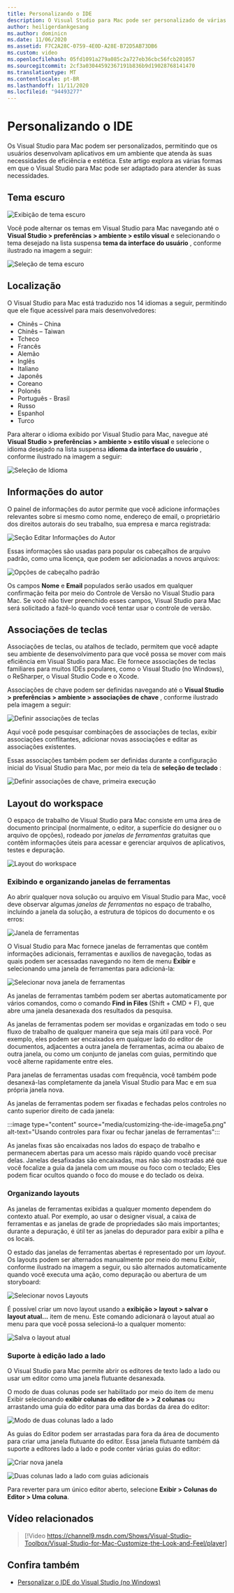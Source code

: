 ```yaml
---
title: Personalizando o IDE
description: O Visual Studio para Mac pode ser personalizado de várias maneiras, permitindo que os usuários desenvolvam aplicativos em um ambiente que atenda tanto suas necessidades estéticas quanto de eficiência. Este artigo explora as diversas maneiras pelas quais Visual Studio para Mac pode ser adaptado para atender às suas necessidades.
author: heiligerdankgesang
ms.author: dominicn
ms.date: 11/06/2020
ms.assetid: F7C2A28C-0759-4E0D-A28E-B72D5AB73DB6
ms.custom: video
ms.openlocfilehash: 05fd1091a279a085c2a727eb36cbc56fcb201057
ms.sourcegitcommit: 2cf3a03044592367191b836b9d19028768141470
ms.translationtype: MT
ms.contentlocale: pt-BR
ms.lasthandoff: 11/11/2020
ms.locfileid: "94493277"
---
```

# <a name="customizing-the-ide"></a>Personalizando o IDE

Os Visual Studio para Mac podem ser personalizados, permitindo que os usuários desenvolvam aplicativos em um ambiente que atenda às suas necessidades de eficiência e estética. Este artigo explora as várias formas em que o Visual Studio para Mac pode ser adaptado para atender às suas necessidades.

## <a name="dark-theme"></a>Tema escuro

![Exibição de tema escuro](media/customizing-the-ide-image7a.png)

Você pode alternar os temas em Visual Studio para Mac navegando até o **Visual Studio > preferências > ambiente > estilo visual** e selecionando o tema desejado na lista suspensa **tema da interface do usuário** , conforme ilustrado na imagem a seguir:

![Seleção de tema escuro](media/customizing-the-ide-image7b.png)

## <a name="localization"></a>Localização

O Visual Studio para Mac está traduzido nos 14 idiomas a seguir, permitindo que ele fique acessível para mais desenvolvedores:

* Chinês – China
* Chinês – Taiwan
* Tcheco
* Francês
* Alemão
* Inglês
* Italiano
* Japonês
* Coreano
* Polonês
* Português - Brasil
* Russo
* Espanhol
* Turco

Para alterar o idioma exibido por Visual Studio para Mac, navegue até  **Visual Studio > preferências > ambiente > estilo visual** e selecione o idioma desejado na lista suspensa **idioma da interface do usuário** , conforme ilustrado na imagem a seguir:

![Seleção de Idioma](media/customizing-the-ide-image11a.png)

## <a name="author-information"></a>Informações do autor

O painel de informações do autor permite que você adicione informações relevantes sobre si mesmo como nome, endereço de email, o proprietário dos direitos autorais do seu trabalho, sua empresa e marca registrada:

![Seção Editar Informações do Autor](media/customizing-the-ide-image9a.png)

Essas informações são usadas para popular os cabeçalhos de arquivo padrão, como uma licença, que podem ser adicionadas a novos arquivos:

![Opções de cabeçalho padrão](media/customizing-the-ide-image8a.png)

Os campos **Nome** e **Email** populados serão usados em qualquer confirmação feita por meio do Controle de Versão no Visual Studio para Mac. Se você não tiver preenchido esses campos, Visual Studio para Mac será solicitado a fazê-lo quando você tentar usar o controle de versão.

## <a name="key-bindings"></a>Associações de teclas

Associações de teclas, ou atalhos de teclado, permitem que você adapte seu ambiente de desenvolvimento para que você possa se mover com mais eficiência em Visual Studio para Mac. Ele fornece associações de teclas familiares para muitos IDEs populares, como o Visual Studio (no Windows), o ReSharper, o Visual Studio Code e o Xcode.

Associações de chave podem ser definidas navegando até o **Visual Studio > preferências > ambiente > associações de chave** , conforme ilustrado pela imagem a seguir:

![Definir associações de teclas](media/customizing-the-ide-image10a.png)

Aqui você pode pesquisar combinações de associações de teclas, exibir associações conflitantes, adicionar novas associações e editar as associações existentes.

Essas associações também podem ser definidas durante a configuração inicial do Visual Studio para Mac, por meio da tela de **seleção de teclado** :

![Definir associações de chave, primeira execução](media/ide-tour-2019-keyboard-shortcut.png)

## <a name="workspace-layout"></a>Layout do workspace

O espaço de trabalho de Visual Studio para Mac consiste em uma área de documento principal (normalmente, o editor, a superfície do designer ou o arquivo de opções), rodeado por *janelas de ferramentas* gratuitas que contêm informações úteis para acessar e gerenciar arquivos de aplicativos, testes e depuração.

 ![Layout do workspace](media/customizing-the-ide-image1a.png)

### <a name="viewing-and-arranging-tool-windows"></a>Exibindo e organizando janelas de ferramentas

Ao abrir qualquer nova solução ou arquivo em Visual Studio para Mac, você deve observar algumas *janelas de ferramentas* no espaço de trabalho, incluindo a janela da solução, a estrutura de tópicos do documento e os erros:

![Janela de ferramentas](media/customizing-the-ide-image2a.png)

O Visual Studio para Mac fornece janelas de ferramentas que contêm informações adicionais, ferramentas e auxílios de navegação, todas as quais podem ser acessadas navegando no item de menu **Exibir** e selecionando uma janela de ferramentas para adicioná-la:

![Selecionar nova janela de ferramentas](media/customizing-the-ide-image3a.png)

As janelas de ferramentas também podem ser abertas automaticamente por vários comandos, como o comando **Find in Files** (Shift + CMD + F), que abre uma janela desanexada dos resultados da pesquisa.

As janelas de ferramentas podem ser movidas e organizadas em todo o seu fluxo de trabalho de qualquer maneira que seja mais útil para você. Por exemplo, eles podem ser encaixados em qualquer lado do editor de documentos, adjacentes a outra janela de ferramentas, acima ou abaixo de outra janela, ou como um conjunto de janelas com guias, permitindo que você alterne rapidamente entre eles.

Para janelas de ferramentas usadas com frequência, você também pode desanexá-las completamente da janela Visual Studio para Mac e em sua própria janela nova.

As janelas de ferramentas podem ser fixadas e fechadas pelos controles no canto superior direito de cada janela:

:::image type="content" source="media/customizing-the-ide-image5a.png" alt-text="Usando controles para fixar ou fechar janelas de ferramentas":::

As janelas fixas são encaixadas nos lados do espaço de trabalho e permanecem abertas para um acesso mais rápido quando você precisar delas. Janelas desafixadas são encaixadas, mas não são mostradas até que você focalize a guia da janela com um mouse ou foco com o teclado; Eles podem ficar ocultos quando o foco do mouse e do teclado os deixa.

### <a name="organizing-layouts"></a>Organizando layouts

As janelas de ferramentas exibidas a qualquer momento dependem do contexto atual. Por exemplo, ao usar o designer visual, a caixa de ferramentas e as janelas de grade de propriedades são mais importantes; durante a depuração, é útil ter as janelas do depurador para exibir a pilha e os locais.

O estado das janelas de ferramentas abertas é representado por um *layout*. Os layouts podem ser alternados manualmente por meio do menu Exibir, conforme ilustrado na imagem a seguir, ou são alternados automaticamente quando você executa uma ação, como depuração ou abertura de um storyboard:

![Selecionar novos Layouts](media/customizing-the-ide-image6b.png)

É possível criar um novo layout usando a **exibição > layout > salvar o layout atual...** item de menu. Este comando adicionará o layout atual ao menu para que você possa selecioná-lo a qualquer momento:

![Salva o layout atual](media/customizing-the-ide-image6a.png)

### <a name="side-by-side-editing-support"></a>Suporte à edição lado a lado

O Visual Studio para Mac permite abrir os editores de texto lado a lado ou usar um editor como uma janela flutuante desanexada.

O modo de duas colunas pode ser habilitado por meio do item de menu Exibir selecionando **exibir colunas do editor de > > 2 colunas** ou arrastando uma guia do editor para uma das bordas da área do editor:

![Modo de duas colunas lado a lado](media/customizing-the-ide-sbs.png)

As guias do Editor podem ser arrastadas para fora da área de documento para criar uma janela flutuante do editor. Essa janela flutuante também dá suporte a editores lado a lado e pode conter várias guias do editor:

![Criar nova janela](media/customizing-the-ide-sbs1.png)

![Duas colunas lado a lado com guias adicionais](media/customizing-the-ide-sbs2.png)

Para reverter para um único editor aberto, selecione **Exibir > Colunas do Editor > Uma coluna**.

## <a name="related-video"></a>Vídeo relacionados

> [!Video https://channel9.msdn.com/Shows/Visual-Studio-Toolbox/Visual-Studio-for-Mac-Customize-the-Look-and-Feel/player]

## <a name="see-also"></a>Confira também

- [Personalizar o IDE do Visual Studio (no Windows)](/visualstudio/ide/personalizing-the-visual-studio-ide)